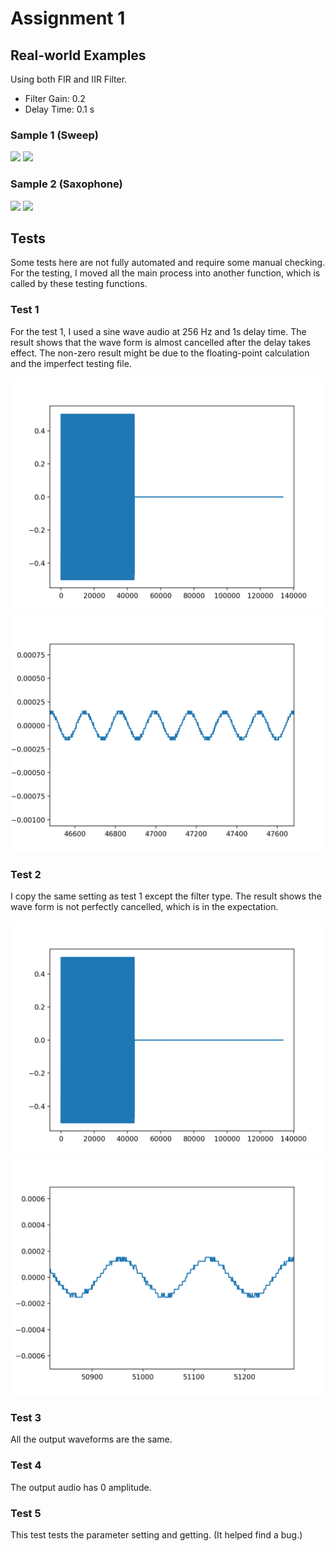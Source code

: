 # Assignment 1

## Real-world Examples
Using both FIR and IIR Filter.

* Filter Gain: 0.2
* Delay Time: 0.1 s

### Sample 1 (Sweep)
![](./img/sample_1_fir.png)
![](./img/sample_1_iir.png)

### Sample 2 (Saxophone)
![](./img/sample_2_fir.png)
![](./img/sample_2_iir.png)

## Tests
Some tests here are not fully automated and require some manual checking. For
the testing, I moved all the main process into another function, which is called
by these testing functions.

### Test 1
For the test 1, I used a sine wave audio at 256 Hz and 1s delay time. The result
shows that the wave form is almost cancelled after the delay takes effect. The
non-zero result might be due to the floating-point calculation and the imperfect
testing file.

![](./img/test1_1.png)
![](./img/test1_2.png)

### Test 2
I copy the same setting as test 1 except the filter type. The result shows the
wave form is not perfectly cancelled, which is in the expectation.

![](./img/test2_1.png)
![](./img/test2_2.png)

### Test 3
All the output waveforms are the same.

### Test 4
The output audio has 0 amplitude.

### Test 5
This test tests the parameter setting and getting. (It helped find a bug.)
